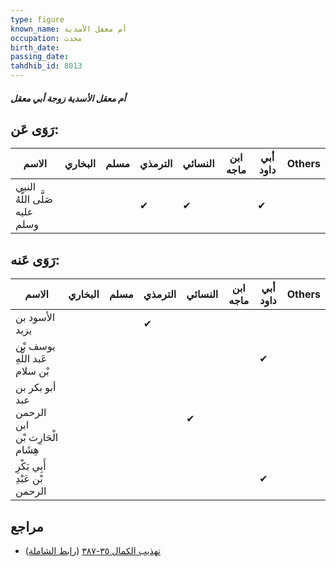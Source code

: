 ```yaml
---
type: figure
known_name: أم معقل الأسدية
occupation: محدث
birth_date:
passing_date:
tahdhib_id: 8013
---
```

##### أم معقل الأسدية زوجة أبي معقل

## رَوَى عَن:
| الاسم                          | البخاري | مسلم | الترمذي | النسائي | ابن ماجه | أبي داود | Others |
| ------------------------------ | ------- | ---- | ------- | ------- | -------- | -------- | ------ |
| النبي صَلَّى اللَّهُ عليه وسلم |         |      | ✔       | ✔       |          | ✔        |        |
## رَوَى عَنه:
| الاسم                                          | البخاري | مسلم | الترمذي | النسائي | ابن ماجه | أبي داود | Others |
| ---------------------------------------------- | ------- | ---- | ------- | ------- | -------- | -------- | ------ |
| الأسود بن يزيد                                 |         |      | ✔       |         |          |          |        |
| يوسف بْن عَبد اللَّهِ بْن سلام                 |         |      |         |         |          | ✔        |        |
| أبو بكر بن عبد الرحمن ابن الْحَارِث بْن هِشَام |         |      |         | ✔       |          |          |        |
| أَبِي بَكْرِ بْن عَبْدِ الرحمن                 |         |      |         |         |          | ✔        |        |
## مراجع
- [تهذيب الكمال ٣٥-٣٨٧](obsidian://open?vault=Tahdhib-al-Kamal&file=Figures/٨٠١٣-أم%20معقل%20الأسدية%20زوجة%20أبي%20معقل) ([رابط الشاملة](https://shamela.ws/book/3722/18986))